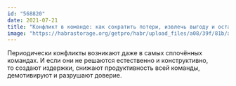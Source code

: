 ```yaml
---
id: "568820"
date: 2021-07-21
title: "Конфликт в команде: как сократить потери, извлечь выгоду и остаться в живых. Часть 1"
image: "https://habrastorage.org/getpro/habr/upload_files/a08/39f/81b/a0839f81ba9d89e869d58240a643ea6d.png"
---
```


Периодически конфликты возникают даже в&nbsp;самых сплочённых командах. И&nbsp;если они не&nbsp;решаются естественно
и&nbsp;конструктивно, то&nbsp;создают издержки, снижают продуктивность всей команды, демотивируют и&nbsp;разрушают доверие.
